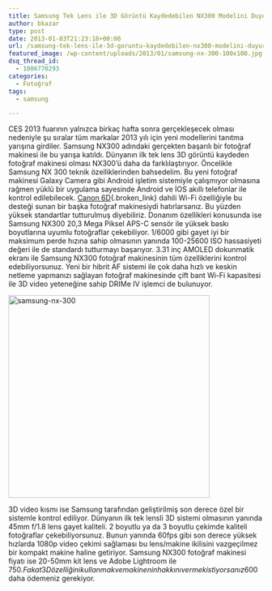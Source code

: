 ```yaml
---
title: Samsung Tek Lens ile 3D Görüntü Kaydedebilen NX300 Modelini Duyurdu
author: bkazar
type: post
date: 2013-01-03T21:23:18+00:00
url: /samsung-tek-lens-ile-3d-goruntu-kaydedebilen-nx300-modelini-duyurdu/
featured_image: /wp-content/uploads/2013/01/samsung-nx-300-100x100.jpg
dsq_thread_id:
  - 1006770293
categories:
  - Fotoğraf
tags:
  - samsung

---
```

CES 2013 fuarının yalnızca birkaç hafta sonra gerçekleşecek olması nedeniyle şu sıralar tüm markalar 2013 yılı için yeni modellerini tanıtma yarışına girdiler. Samsung NX300 adındaki gerçekten başarılı bir fotoğraf makinesi ile bu yarışa katıldı. Dünyanın ilk tek lens 3D görüntü kaydeden fotoğraf makinesi olması NX300’ü daha da farklılaştırıyor. Öncelikle Samsung NX 300 teknik özelliklerinden bahsedelim. Bu yeni fotoğraf makinesi Galaxy Camera gibi Android işletim sistemiyle çalışmıyor olmasına rağmen yüklü bir uygulama sayesinde Android ve İOS akıllı telefonlar ile kontrol edilebilecek. [Canon 6D][1]{.broken_link} dahili Wi-Fi özelliğiyle bu desteği sunan bir başka fotoğraf makinesiydi hatırlarsanız. Bu yüzden yüksek standartlar tutturulmuş diyebiliriz. Donanım özellikleri konusunda ise Samsung NX300 20,3 Mega Piksel APS-C sensör ile yüksek baskı boyutlarına uyumlu fotoğraflar çekebiliyor. 1/6000 gibi gayet iyi bir maksimum perde hızına sahip olmasının yanında 100-25600 ISO hassasiyeti değeri ile de standardı tutturmayı başarıyor. 3.31 inç AMOLED dokunmatik ekranı ile Samsung NX300 fotoğraf makinesinin tüm özelliklerini kontrol edebiliyorsunuz. Yeni bir hibrit AF sistemi ile çok daha hızlı ve keskin netleme yapmanızı sağlayan fotoğraf makinesinde çift bant Wi-Fi kapasitesi ile 3D video yeteneğine sahip DRIMe IV işlemci de bulunuyor.

<img class="aligncenter size-large wp-image-10391" alt="samsung-nx-300" src="https://www.murekkep.org/wp-content/uploads/2013/01/samsung-nx-300-397x400.jpg" width="397" height="400" srcset="https://www.murekkep.org/wp-content/uploads/2013/01/samsung-nx-300-397x400.jpg 397w, https://www.murekkep.org/wp-content/uploads/2013/01/samsung-nx-300-150x150.jpg 150w, https://www.murekkep.org/wp-content/uploads/2013/01/samsung-nx-300-100x100.jpg 100w, https://www.murekkep.org/wp-content/uploads/2013/01/samsung-nx-300-50x50.jpg 50w, https://www.murekkep.org/wp-content/uploads/2013/01/samsung-nx-300-99x100.jpg 99w, https://www.murekkep.org/wp-content/uploads/2013/01/samsung-nx-300-198x200.jpg 198w, https://www.murekkep.org/wp-content/uploads/2013/01/samsung-nx-300-303x305.jpg 303w, https://www.murekkep.org/wp-content/uploads/2013/01/samsung-nx-300.jpg 620w" sizes="(max-width: 397px) 100vw, 397px" /> 

3D video kısmı ise Samsung tarafından geliştirilmiş son derece özel bir sistemle kontrol ediliyor. Dünyanın ilk tek lensli 3D sistemi olmasının yanında 45mm f/1.8 lens gayet kaliteli. 2 boyutlu ya da 3 boyutlu çekimde kaliteli fotoğraflar çekebiliyorsunuz. Bunun yanında 60fps gibi son derece yüksek hızlarda 1080p video çekimi sağlaması bu lens/makine ikilisini vazgeçilmez bir kompakt makine haline getiriyor. Samsung NX300 fotoğraf makinesi fiyatı ise 20-50mm kit lens ve Adobe Lightroom ile 750$. Fakat 3D özelliğini kullanmak ve makinenin hakkını vermek istiyorsanız 600$ daha ödemeniz gerekiyor.

 [1]: https://www.murekkep.org/canon-6d-akilli-telefonunuz-ile-yonetilebiliyor-8908